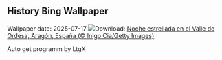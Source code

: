 ## History Bing Wallpaper
Wallpaper date: 2025-07-17
![](https://www.bing.com/th?id=OHR.PerseidasAragon_ES-ES4625376331_UHD.jpg&w=1000)Download: [Noche estrellada en el Valle de Ordesa, Aragón, España (© Inigo Cia/Getty Images)](https://www.bing.com/th?id=OHR.PerseidasAragon_ES-ES4625376331_UHD.jpg)

Auto get programm by LtgX
